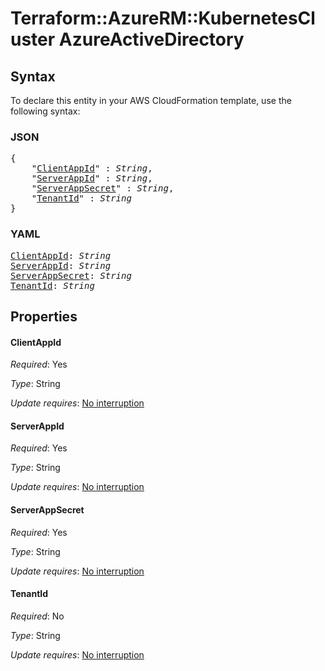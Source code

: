 # Terraform::AzureRM::KubernetesCluster AzureActiveDirectory

## Syntax

To declare this entity in your AWS CloudFormation template, use the following syntax:

### JSON

<pre>
{
    "<a href="#clientappid" title="ClientAppId">ClientAppId</a>" : <i>String</i>,
    "<a href="#serverappid" title="ServerAppId">ServerAppId</a>" : <i>String</i>,
    "<a href="#serverappsecret" title="ServerAppSecret">ServerAppSecret</a>" : <i>String</i>,
    "<a href="#tenantid" title="TenantId">TenantId</a>" : <i>String</i>
}
</pre>

### YAML

<pre>
<a href="#clientappid" title="ClientAppId">ClientAppId</a>: <i>String</i>
<a href="#serverappid" title="ServerAppId">ServerAppId</a>: <i>String</i>
<a href="#serverappsecret" title="ServerAppSecret">ServerAppSecret</a>: <i>String</i>
<a href="#tenantid" title="TenantId">TenantId</a>: <i>String</i>
</pre>

## Properties

#### ClientAppId

_Required_: Yes

_Type_: String

_Update requires_: [No interruption](https://docs.aws.amazon.com/AWSCloudFormation/latest/UserGuide/using-cfn-updating-stacks-update-behaviors.html#update-no-interrupt)

#### ServerAppId

_Required_: Yes

_Type_: String

_Update requires_: [No interruption](https://docs.aws.amazon.com/AWSCloudFormation/latest/UserGuide/using-cfn-updating-stacks-update-behaviors.html#update-no-interrupt)

#### ServerAppSecret

_Required_: Yes

_Type_: String

_Update requires_: [No interruption](https://docs.aws.amazon.com/AWSCloudFormation/latest/UserGuide/using-cfn-updating-stacks-update-behaviors.html#update-no-interrupt)

#### TenantId

_Required_: No

_Type_: String

_Update requires_: [No interruption](https://docs.aws.amazon.com/AWSCloudFormation/latest/UserGuide/using-cfn-updating-stacks-update-behaviors.html#update-no-interrupt)

